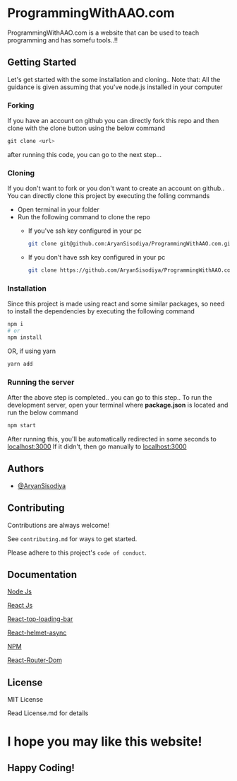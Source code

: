 
# ProgrammingWithAAO.com

ProgrammingWithAAO.com is a website that can be used to teach programming and has somefu tools..!!


## Getting Started

Let's get started with the some installation and cloning..
Note that: All the guidance is given assuming that you've node.js installed in your computer

### Forking 

If you have an account on github you can directly fork this repo and then clone with the clone button using the below command

``` javascript
git clone <url>
```

after running this code, you can go to the next step...

### Cloning 
If you don't want to fork or you don't want to create an account on github.. You can directly clone this project by executing the folling commands

- Open terminal in your folder
- Run the following command to clone the repo
    - If you've ssh key configured in your pc
        ``` bash
        git clone git@github.com:AryanSisodiya/ProgrammingWithAAO.com.git
        ```

    - If you don't have ssh key configured in your pc
        ``` bash
        git clone https://github.com/AryanSisodiya/ProgrammingWithAAO.com.git
        ```

### Installation
Since this project is made using react and some similar packages, so need to install the dependencies by executing the following command
``` bash
npm i 
# or
npm install
```
OR, if using yarn
``` bash
yarn add
```

### Running the server
After the above step is completed.. you can go to this step..
To run the development server, open your terminal where **package.json** is located
and run the below command
``` bash
npm start
```

After running this, you'll be automatically redirected in some seconds to [localhost:3000](http://localhost:3000)
If it didn't, then go manually to [localhost:3000](http://localhost:3000)


## Authors

- [@AryanSisodiya](https://www.github.com/AryanSisodiya)

  
## Contributing

Contributions are always welcome!

See `contributing.md` for ways to get started.

Please adhere to this project's `code of conduct`.

  
## Documentation

[Node Js](https://linktodocumentation)

[React Js]()

[React-top-loading-bar]()

[React-helmet-async]()

[NPM]()

[React-Router-Dom]()



  
## License

MIT License

Read License.md for details
 
# I hope you may like this website!
## Happy Coding!

  